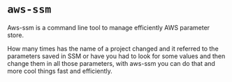 # `aws-ssm`

Aws-ssm is a command line tool to manage efficiently AWS parameter store.

How many times has the name of a project changed and it referred to the parameters saved in SSM or have you had to look for some values and then change them in all those parameters, with aws-ssm you can do that and more cool  things fast and efficiently.

